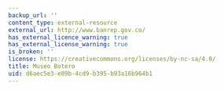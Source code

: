 ```yaml
---
backup_url: ''
content_type: external-resource
external_url: http://www.banrep.gov.co/
has_external_licence_warning: true
has_external_license_warning: true
is_broken: ''
license: https://creativecommons.org/licenses/by-nc-sa/4.0/
title: Museo Botero
uid: d6aec5e3-e09b-4cd9-b395-b93a16b964b1
---
```

